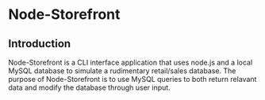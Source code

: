 # Node-Storefront

## Introduction

Node-Storefront is a CLI interface application that uses node.js and a local MySQL database to simulate a rudimentary retail/sales database. The purpose of Node-Storefront is to use MySQL queries to both return relavant data and modify the database through user input. 